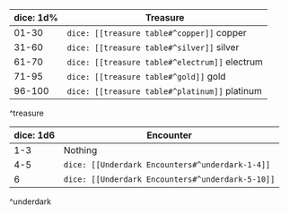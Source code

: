 | dice: 1d% | Treasure       |
| --------- | -------------- |
| 01-30     | `dice: [[treasure table#^copper]]` copper |
| 31-60     | `dice: [[treasure table#^silver]]` silver |
| 61-70     | `dice: [[treasure table#^electrum]]` electrum |
| 71-95     | `dice: [[treasure table#^gold]]` gold |
| 96-100    | `dice: [[treasure table#^platinum]]` platinum |
^treasure

| dice: 1d6 | Encounter                                      |
| --------- | ---------------------------------------------- |
| 1-3       | Nothing                                        |
| 4-5       | `dice: [[Underdark Encounters#^underdark-1-4]]`  |
| 6         | `dice: [[Underdark Encounters#^underdark-5-10]]` |
^underdark
